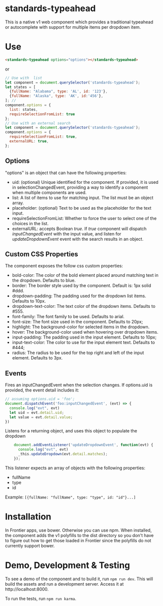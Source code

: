 standards-typeahead
===================

This is a native v1 web component which provides a traditional typeahead or autocomplete with support for multiple items per dropdown item.

# Use

```html
<standards-typeahead options="options"></standards-typeahead>
```

or

```Javascript
// Use with  list
let component = document.querySelector('standards-typeahead');
let states = [
  {fullName: "Alabama", type: 'AL', id: '123'},
  {fullName: "Alaska", type: 'AK', id:'456'},
]; //
component.options = {
  list: states,
  requireSelectionFromList: true
};
// Use with an external search
let component = document.querySelector('standards-typeahead');
component.options = {
  requireSelectionFromList: true,
  externalURL: true,
};
```
## Options

"options" is an object that can have the following properties:

- uid: (optional) Unique identified for the component. If provided, it is used in selectionChangedEvent, providing a way to identify a component when multiple components are used.
- list: A list of items to use for matching input. The list must be an object array.
- placeholder: (optional) Text to be used as the placeholder for the text input.
- requireSelectionFromList: Whether to force the user to select one of the choices in the list.
- externalURL: accepts Boolean *true*. If *true* component will dispatch *inputChangedEvent* with the input value, and listen for *updateDropdownEvent* event with the search results in an object.

## Custom CSS Properties
The component exposes the follow css custom properties:

- bold-color: The color of the bold element placed around matching text in the dropdown. Defaults to blue.
- border: The border style used by the component. Default is: 1px solid #ddd.
- dropdown-padding: The padding used for the dropdown list items. Defaults to 10px.
- dropdown-text-color: The text color of the dropdown items. Defaults to #555.
- font-family: The font family to be used. Defaults to arial.
- font-size: The font size used in the component. Defaults to 20px;
- highlight: The background-color for selected items in the dropdown.
- hover: The background-color used when hovering over dropdown items.
- input-padding: The padding used in the input element. Defaults to 10px;
- input-text-color: The color to use for the input element text. Defaults to #444;
- radius: The radius to be used for the top right and left of the input element. Defaults to 3px.

## Events
Fires an inputChangedEvent when the selection changes. If options.uid is provided, the event detail includes it:
```Javascript
// assuming options.uid = 'foo';
document.dispatchEvent('foo:inputChangedEvent', (evt) => {
  console.log("evt", evt)
  let uid = evt.detail.uid;
  let value = evt.detail.value;
})
```
Listens for a returning object, and uses this object to populate the dropdown
```Javascript
    document.addEventListener('updateDropdownEvent', function(evt) {
      console.log("evt", evt)
      _this.updateDropdown(evt.detail.matches);
    });
```

This listener expects an array of objects with the following properties:
- fullName
- type
- id

Example: ```[{fullName: "fullName", type: "type", id: "id"}...]```

# Installation

In Frontier apps, use bower. Otherwise you can use npm. When installed, the component adds the v1
polyfills to the dist directory so you don't have to figure out
how to get those loaded in Frontier since the polyfills do not currently support bower.

# Demo, Development & Testing

To see a demo of the component and to build it, run ```npm run dev```. This will build the assets and run a development server. Access it at http://localhost:8000.

To run the tests, run ```npm run karma```.

